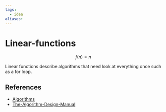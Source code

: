 ```yaml
---
tags:
  - idea
aliases:
---
```


# Linear-functions

$$f(n)=n$$

Linear functions describe algorithms that need look at everything once such as a for loop.

## References

- [Algorithms](Algorithms.md)
- [The-Algorithm-Design-Manual](The-Algorithm-Design-Manual.md)
